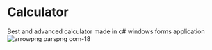 # Calculator
 Best and advanced calculator made in c# windows forms application
![arrowpng parspng com-18](https://user-images.githubusercontent.com/96955087/230486884-7d423ef1-340f-456c-9495-013c3b3e0c82.png)
